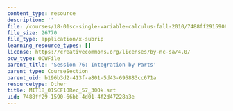 ```yaml
---
content_type: resource
description: ''
file: /courses/18-01sc-single-variable-calculus-fall-2010/7488ff29159066bb4d014f2d47228a3e_MIT18_01SCF10Rec_57_300k.srt
file_size: 26770
file_type: application/x-subrip
learning_resource_types: []
license: https://creativecommons.org/licenses/by-nc-sa/4.0/
ocw_type: OCWFile
parent_title: 'Session 76: Integration by Parts'
parent_type: CourseSection
parent_uid: b196b3d2-413f-a801-5d43-695883cc671a
resourcetype: Other
title: MIT18_01SCF10Rec_57_300k.srt
uid: 7488ff29-1590-66bb-4d01-4f2d47228a3e
---
```

